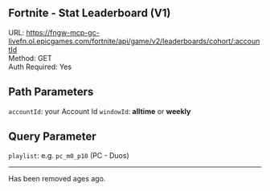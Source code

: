 ## Fortnite - Stat Leaderboard (V1)

URL: https://fngw-mcp-gc-livefn.ol.epicgames.com/fortnite/api/game/v2/leaderboards/cohort/:accountId \
Method: GET \
Auth Required: Yes

## Path Parameters

`accountId`: your Account Id
`windowId`: **alltime** or **weekly**

## Query Parameter

`playlist`: e.g. `pc_m0_p10` (PC - Duos)

---

Has been removed ages ago.

